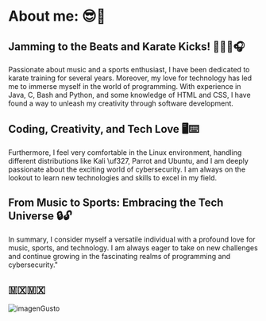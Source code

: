 
#  About me: 😎💭 


## Jamming to the Beats and Karate Kicks! 🥋👊🏼🎧
Passionate about music and a sports enthusiast, I have been dedicated to karate training for several years. Moreover, my love for technology 
has led me to immerse myself in the world of programming. With experience in Java, C, Bash and Python, and some knowledge of HTML and CSS, I have 
found a way to unleash my creativity through software development.


## Coding, Creativity, and Tech Love 🖥️⌨️
Furthermore, I feel very comfortable in the Linux environment, handling different distributions like Kali \uf327, Parrot and Ubuntu, and I am deeply 
passionate about the exciting world of cybersecurity. I am always on the lookout to learn new technologies and skills to excel in my field.


## From Music to Sports: Embracing the Tech Universe 🔒🔓
In summary, I consider myself a versatile individual with a profound love for music, sports, and technology. I am always eager to take on 
new challenges and continue growing in the fascinating realms of programming and cybersecurity."

## 🇲🇽🇲🇽

![imagenGusto](https://github.com/PotatoLC/PotatoLC/assets/134663368/4c2fed4f-1323-4148-aa2b-cf93da6545ba)
